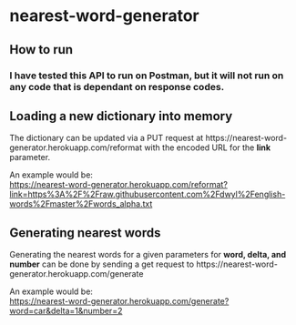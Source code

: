 # nearest-word-generator

## How to run
### I have tested this API to run on Postman, but it will not run on any code that is dependant on response codes.

## Loading a new dictionary into memory
<p>The dictionary can be updated via a PUT request at https://nearest-word-generator.herokuapp.com/reformat with the encoded URL for the <strong>link</strong> parameter. <br>

An example would be: <br>
https://nearest-word-generator.herokuapp.com/reformat?link=https%3A%2F%2Fraw.githubusercontent.com%2Fdwyl%2Fenglish-words%2Fmaster%2Fwords_alpha.txt</p>

## Generating nearest words
<p>Generating the nearest words for a given parameters for <strong> word, delta, and number</strong> can be done by sending a get request to 
https://nearest-word-generator.herokuapp.com/generate

An example would be: <br>
https://nearest-word-generator.herokuapp.com/generate?word=car&delta=1&number=2
 </p>